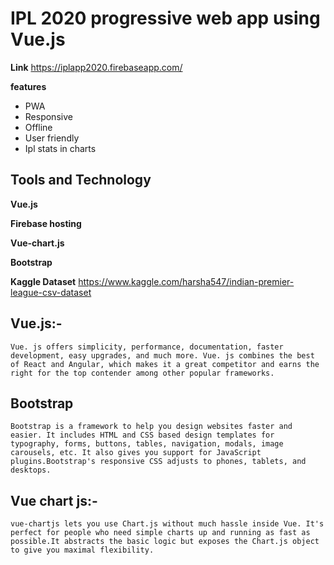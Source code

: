 # IPL 2020 progressive web app using Vue.js
**Link** https://iplapp2020.firebaseapp.com/

**features**
- PWA 
- Responsive
- Offline 
- User friendly
- Ipl stats in charts

## Tools and Technology

**Vue.js** 

**Firebase hosting**

**Vue-chart.js** 

**Bootstrap** 

**Kaggle Dataset**     https://www.kaggle.com/harsha547/indian-premier-league-csv-dataset

## Vue.js:-
```Vue. js offers simplicity, performance, documentation, faster development, easy upgrades, and much more. Vue. js combines the best of React and Angular, which makes it a great competitor and earns the right for the top contender among other popular frameworks.```

## Bootstrap

```Bootstrap is a framework to help you design websites faster and easier. It includes HTML and CSS based design templates for typography, forms, buttons, tables, navigation, modals, image carousels, etc. It also gives you support for JavaScript plugins.Bootstrap's responsive CSS adjusts to phones, tablets, and desktops.```

## Vue chart js:-

```vue-chartjs lets you use Chart.js without much hassle inside Vue. It's perfect for people who need simple charts up and running as fast as possible.It abstracts the basic logic but exposes the Chart.js object to give you maximal flexibility.```
